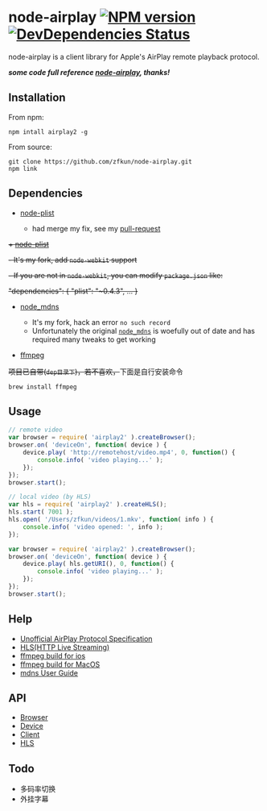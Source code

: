 node-airplay [![NPM version](https://badge.fury.io/js/airplay2.png)](http://badge.fury.io/js/airplay2) [![DevDependencies Status](https://david-dm.org/zfkun/node-airplay/dev-status.png)](https://david-dm.org/zfkun/node-airplay#info=devDependencies)
=================

node-airplay is a client library for Apple's AirPlay remote playback protocol.

***some code full reference [node-airplay](https://github.com/benvanik/node-airplay), thanks!***


## Installation

From npm:

	npm intall airplay2 -g

From source:

	git clone https://github.com/zfkun/node-airplay.git
	npm link

## Dependencies

+ [node-plist](https://github.com/TooTallNate)

	- had merge my fix, see my [pull-request](https://github.com/TooTallNate/node-plist/pull/42)


~~+ [node-plist](https://github.com/zfkun/node-plist)~~

~~- It's my fork, add `node-webkit` support~~

~~- If you are not in `node-webkit`, you can modify `package.json` like:~~
 		
~~"dependencies": {
      "plist": "~0.4.3",
      ...
}~~

 
+ [node_mdns](https://github.com/zfkun/node_mdns)

	- It's my fork, hack an error `no such record`
	- Unfortunately the original [`node_mdns`](https://github.com/agnat/node_mdns) is woefully out of date and has required many tweaks to get working
	
+ [ffmpeg](http://trac.ffmpeg.org/wiki/MacOSXCompilationGuide#Shortcut:CompileFFmpegthroughHomebrew)

~~项目已自带(`dep目录下`)，若不喜欢，~~下面是自行安装命令

	brew install ffmpeg

	


## Usage

``` javascript
// remote video
var browser = require( 'airplay2' ).createBrowser();
browser.on( 'deviceOn', function( device ) {
    device.play( 'http://remotehost/video.mp4', 0, function() {
        console.info( 'video playing...' );
    });
});
browser.start();
```

``` javascript
// local video (by HLS)
var hls = require( 'airplay2' ).createHLS();
hls.start( 7001 );
hls.open( '/Users/zfkun/videos/1.mkv', function( info ) {
    console.info( 'video opened: ', info );
});

var browser = require( 'airplay2' ).createBrowser();
browser.on( 'deviceOn', function( device ) {
    device.play( hls.getURI(), 0, function() {
        console.info( 'video playing...' );
    });
});
browser.start();
```


## Help

+ [Unofficial AirPlay Protocol Specification](http://nto.github.io/AirPlay.html)
+ [HLS(HTTP Live Streaming)](http://tools.ietf.org/html/draft-pantos-http-live-streaming-12)
+ [ffmpeg build for ios](http://www.cocoachina.com/bbs/read.php?tid=142628&page=1)
+ [ffmpeg build for MacOS](http://trac.ffmpeg.org/wiki/MacOSXCompilationGuide#Shortcut:CompileFFmpegthroughHomebrew)
+ [mdns User Guide](http://agnat.github.io/node_mdns/user_guide.html)



## API

+ [Browser](https://github.com/zfkun/node-airplay/wiki/Browser-API)
+ [Device](https://github.com/zfkun/node-airplay/wiki/Device-API)
+ [Client](https://github.com/zfkun/node-airplay/wiki/Client-API)
+ [HLS](https://github.com/zfkun/node-airplay/wiki/HLS-API)



## Todo

+ 多码率切换
+ 外挂字幕



